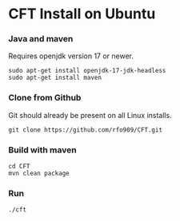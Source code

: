 
# CFT Install on Ubuntu

### Java and maven


Requires openjdk version 17 or newer.

```
sudo apt-get install openjdk-17-jdk-headless
sudo apt-get install maven
```


### Clone from Github

Git should already be present on all Linux installs.

```
git clone https://github.com/rfo909/CFT.git
```

### Build with maven

```
cd CFT
mvn clean package
```


### Run

```
./cft
```
